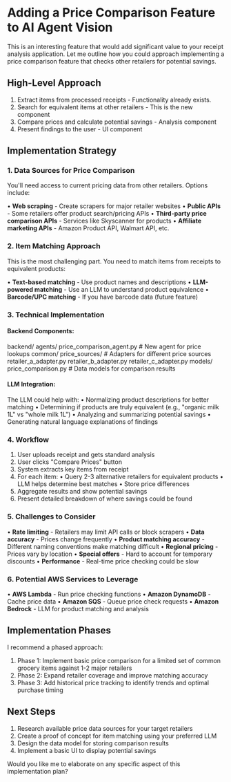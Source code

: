 # Adding a Price Comparison Feature to AI Agent Vision

This is an interesting feature that would add significant value to your receipt analysis application. Let me outline how you could approach implementing a price comparison feature that checks other retailers for potential savings.

## High-Level Approach

1. Extract items from processed receipts - Functionality already exists.
2. Search for equivalent items at other retailers - This is the new component
3. Compare prices and calculate potential savings - Analysis component
4. Present findings to the user - UI component

## Implementation Strategy

### 1. Data Sources for Price Comparison

You'll need access to current pricing data from other retailers. Options include:

• **Web scraping** - Create scrapers for major retailer websites
• **Public APIs** - Some retailers offer product search/pricing APIs
• **Third-party price comparison APIs** - Services like Skyscanner for products
• **Affiliate marketing APIs** - Amazon Product API, Walmart API, etc.

### 2. Item Matching Approach

This is the most challenging part. You need to match items from receipts to equivalent products:

• **Text-based matching** - Use product names and descriptions
• **LLM-powered matching** - Use an LLM to understand product equivalence
• **Barcode/UPC matching** - If you have barcode data (future feature)

### 3. Technical Implementation

#### Backend Components:

backend/
  agents/
    price_comparison_agent.py  # New agent for price lookups
  common/
    price_sources/  # Adapters for different price sources
      retailer_a_adapter.py
      retailer_b_adapter.py
      retailer_c_adapter.py
    models/
      price_comparison.py  # Data models for comparison results


#### LLM Integration:

The LLM could help with:
• Normalizing product descriptions for better matching
• Determining if products are truly equivalent (e.g., "organic milk 1L" vs "whole milk 1L")
• Analyzing and summarizing potential savings
• Generating natural language explanations of findings

### 4. Workflow

1. User uploads receipt and gets standard analysis
2. User clicks "Compare Prices" button
3. System extracts key items from receipt
4. For each item:
   • Query 2-3 alternative retailers for equivalent products
   • LLM helps determine best matches
   • Store price differences
5. Aggregate results and show potential savings
6. Present detailed breakdown of where savings could be found

### 5. Challenges to Consider

• **Rate limiting** - Retailers may limit API calls or block scrapers
• **Data accuracy** - Prices change frequently
• **Product matching accuracy** - Different naming conventions make matching difficult
• **Regional pricing** - Prices vary by location
• **Special offers** - Hard to account for temporary discounts
• **Performance** - Real-time price checking could be slow

### 6. Potential AWS Services to Leverage

• **AWS Lambda** - Run price checking functions
• **Amazon DynamoDB** - Cache price data
• **Amazon SQS** - Queue price check requests
• **Amazon Bedrock** - LLM for product matching and analysis

## Implementation Phases

I recommend a phased approach:

1. Phase 1: Implement basic price comparison for a limited set of common grocery items against 1-2 major retailers
2. Phase 2: Expand retailer coverage and improve matching accuracy
3. Phase 3: Add historical price tracking to identify trends and optimal purchase timing

## Next Steps

1. Research available price data sources for your target retailers
2. Create a proof of concept for item matching using your preferred LLM
3. Design the data model for storing comparison results
4. Implement a basic UI to display potential savings

Would you like me to elaborate on any specific aspect of this implementation plan?
